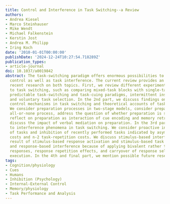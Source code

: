```yaml
---
title: Control and Interference in Task Switching--a Review
authors:
- Andrea Kiesel
- Marco Steinhauser
- Mike Wendt
- Michael Falkenstein
- Kerstin Jost
- Andrea M. Philipp
- Iring Koch
date: '2010-01-01T00:00:00'
publishDate: '2024-12-24T10:27:54.718289Z'
publication_types:
- article-journal
doi: 10.1037/a0019842
abstract: The task-switching paradigm offers enormous possibilities to study cognitive
  control as well as task interference. The current review provides an overview of
  recent research on both topics. First, we review different experimental approaches
  to task switching, such as comparing mixed-task blocks with single-task blocks,
  predictable task-switching and task-cuing paradigms, intermittent instructions,
  and voluntary task selection. In the 2nd part, we discuss findings on preparatory
  control mechanisms in task switching and theoretical accounts of task preparation.
  We consider preparation processes in two-stage models, consider preparation as an
  all-or-none process, address the question of whether preparation is switch-specific,
  reflect on preparation as interaction of cue encoding and memory retrieval, and
  discuss the impact of verbal mediation on preparation. In the 3rd part, we turn
  to interference phenomena in task switching. We consider proactive interference
  of tasks and inhibition of recently performed tasks indicated by asymmetrical switch
  costs and n-2 task-repetition costs. We discuss stimulus-based interference as a
  result of stimulus-based response activation and stimulus-based task activation,
  and response-based interference because of applying bivalent rather than univalent
  responses, response repetition effects, and carryover of response selection and
  execution. In the 4th and final part, we mention possible future research fields.
tags:
- Cognition/physiology
- Cues
- Humans
- Inhibition (Psychology)
- Internal-External Control
- Memory/physiology
- Task Performance and Analysis
---
```

